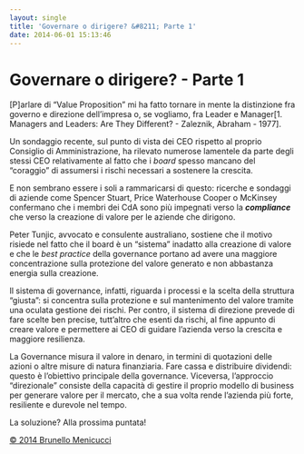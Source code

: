 ```yaml
---
layout: single
title: 'Governare o dirigere? &#8211; Parte 1'
date: 2014-06-01 15:13:46
---
```

<h1>Governare o dirigere? - Parte 1</h1>
[P]arlare di “Value Proposition” mi ha fatto tornare in mente la distinzione fra governo e direzione dell’impresa o, se vogliamo, fra Leader e Manager[1. Managers and Leaders: Are They Different? - Zaleznik, Abraham - 1977].

Un sondaggio recente, sul punto di vista dei CEO rispetto al proprio Consiglio di Amministrazione, ha rilevato numerose lamentele da parte degli stessi CEO relativamente al fatto che i <em>board</em> spesso mancano del “coraggio” di assumersi i rischi necessari a sostenere la crescita.

E non sembrano essere i soli a rammaricarsi di questo: ricerche e sondaggi di aziende come Spencer Stuart, Price Waterhouse Cooper o McKinsey confermano che i membri dei CdA sono più impegnati verso la <strong><em>compliance</em></strong> che verso la creazione di valore per le aziende che dirigono.

Peter Tunjic, avvocato e consulente australiano, sostiene che il motivo risiede nel fatto che il board è un “sistema” inadatto alla creazione di valore e che le <em>best practice</em> della governance portano ad avere una maggiore concentrazione sulla protezione del valore generato e non abbastanza energia sulla creazione.

Il sistema di governance, infatti, riguarda i processi e la scelta della struttura “giusta”: si concentra sulla protezione e sul mantenimento del valore tramite una oculata gestione dei rischi. Per contro, il sistema di direzione prevede di fare scelte ben precise, tutt’altro che esenti da rischi, al fine appunto di creare valore e permettere ai CEO di guidare l’azienda verso la crescita e maggiore resilienza.

La Governance misura il valore in denaro, in termini di quotazioni delle azioni o altre misure di natura finanziaria. Fare cassa e distribuire dividendi: questo è l’obiettivo principale della governance. Viceversa, l’approccio “direzionale” consiste della capacità di gestire il proprio modello di business per generare valore per il mercato, che a sua volta rende l’azienda più forte, resiliente e durevole nel tempo.

La soluzione? Alla prossima puntata!

<a href="http://www.blackstarconsulting.it">© 2014 Brunello Menicucci</a>